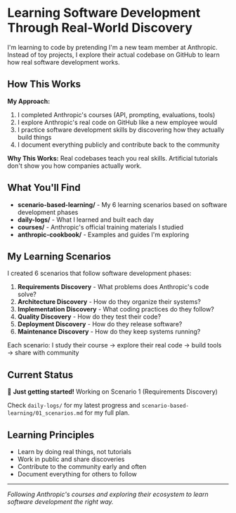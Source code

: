 # Learning Software Development Through Real-World Discovery

I'm learning to code by pretending I'm a new team member at Anthropic. Instead of toy projects, I explore their actual codebase on GitHub to learn how real software development works.

## How This Works

**My Approach:**
1. I completed Anthropic's courses (API, prompting, evaluations, tools)  
2. I explore Anthropic's real code on GitHub like a new employee would
3. I practice software development skills by discovering how they actually build things
4. I document everything publicly and contribute back to the community

**Why This Works:** Real codebases teach you real skills. Artificial tutorials don't show you how companies actually work.

## What You'll Find

- **scenario-based-learning/** - My 6 learning scenarios based on software development phases
- **daily-logs/** - What I learned and built each day  
- **courses/** - Anthropic's official training materials I studied
- **anthropic-cookbook/** - Examples and guides I'm exploring

## My Learning Scenarios

I created 6 scenarios that follow software development phases:

1. **Requirements Discovery** - What problems does Anthropic's code solve?
2. **Architecture Discovery** - How do they organize their systems?  
3. **Implementation Discovery** - What coding practices do they follow?
4. **Quality Discovery** - How do they test their code?
5. **Deployment Discovery** - How do they release software?
6. **Maintenance Discovery** - How do they keep systems running?

Each scenario: I study their course → explore their real code → build tools → share with community

## Current Status

🚧 **Just getting started!** Working on Scenario 1 (Requirements Discovery)

Check `daily-logs/` for my latest progress and `scenario-based-learning/01_scenarios.md` for my full plan.

## Learning Principles

- Learn by doing real things, not tutorials
- Work in public and share discoveries  
- Contribute to the community early and often
- Document everything for others to follow

---
*Following Anthropic's courses and exploring their ecosystem to learn software development the right way.*